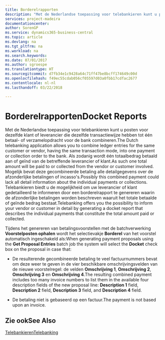 ```yaml
---
title: Borderelrapporten
description: "Met de Nederlandse toepassing voor telebankieren kunt u posten voor dezelfde klant of leverancier die dezelfde transactiewijze hebben tot één betaal- of verzamelopdracht voor de bank combineren."
services: project-madeira
documentationcenter: 
author: SorenGP
ms.service: dynamics365-business-central
ms.topic: article
ms.devlang: na
ms.tgt_pltfrm: na
ms.workload: na
ms.search.keywords: 
ms.date: 07/01/2017
ms.author: sgroespe
ms.translationtype: HT
ms.sourcegitcommit: d7fb34e1c9428a64c71ff47be8bcff174649c00d
ms.openlocfilehash: f49ec55cdab056cf05597d03a0fbb17cdfac2677
ms.contentlocale: nl-nl
ms.lasthandoff: 03/22/2018

---
```

# <a name="docket-reports"></a><span data-ttu-id="1ca41-103">Borderelrapporten</span><span class="sxs-lookup"><span data-stu-id="1ca41-103">Docket Reports</span></span>
<span data-ttu-id="1ca41-104">Met de Nederlandse toepassing voor telebankieren kunt u posten voor dezelfde klant of leverancier die dezelfde transactiewijze hebben tot één betaal- of verzamelopdracht voor de bank combineren.</span><span class="sxs-lookup"><span data-stu-id="1ca41-104">The Dutch telebanking application allows you to combine ledger entries for the same customer or vendor, having the same transaction mode, into one payment or collection order to the bank.</span></span> <span data-ttu-id="1ca41-105">Als zodanig wordt één totaalbedrag betaald aan of geïnd van de betreffende leverancier of klant.</span><span class="sxs-lookup"><span data-stu-id="1ca41-105">As such one total amount will be paid to or collected from the vendor or customer involved.</span></span> <span data-ttu-id="1ca41-106">Mogelijk bevat deze gecombineerde betaling alle detailgegevens over de afzonderlijke betalingen of incasso's.</span><span class="sxs-lookup"><span data-stu-id="1ca41-106">Possibly this combined payment could lack all detail information about the individual payments or collections.</span></span> <span data-ttu-id="1ca41-107">Telebankieren biedt u de mogelijkheid om uw leverancier of klant gedetailleerd te informeren door een borderelrapport te genereren waarin de afzonderlijke betalingen worden beschreven waaruit het totale betaalde of geïnde bedrag bestaat.</span><span class="sxs-lookup"><span data-stu-id="1ca41-107">Telebanking offers you the possibility to inform your vendor or customer in detail by generating a docket report that describes the individual payments that constitute the total amount paid or collected.</span></span>  

<span data-ttu-id="1ca41-108">Tijdens het genereren van betalingsvoorstellen met de batchverwerking **Voorstelposten ophalen** wordt het selectievakje **Borderel** van het voorstel automatisch ingeschakeld als:</span><span class="sxs-lookup"><span data-stu-id="1ca41-108">When generating payment proposals using the **Get Proposal Entries** batch job the system will select the **Docket** check box on the proposal in case that:</span></span>  

- <span data-ttu-id="1ca41-109">De resulterende gecombineerde betaling te veel factuurnummers bevat om deze weer te geven in de vier beschikbare omschrijvingsvelden van de nieuwe voorstelregel: de velden **Omschrijving 1**, **Omschrijving 2**, **Omschrijving 3** en **Omschrijving 4**.</span><span class="sxs-lookup"><span data-stu-id="1ca41-109">The resulting combined payment includes too many invoice numbers to list them in the available four description fields of the new proposal line: **Description 1** field, **Description 2** field, **Description 3** field, and **Description 4** field.</span></span>  

- <span data-ttu-id="1ca41-110">De betaling niet is gebaseerd op een factuur.</span><span class="sxs-lookup"><span data-stu-id="1ca41-110">The payment is not based upon an invoice.</span></span>  

## <a name="see-also"></a><span data-ttu-id="1ca41-111">Zie ook</span><span class="sxs-lookup"><span data-stu-id="1ca41-111">See Also</span></span>  
 [<span data-ttu-id="1ca41-112">Telebankieren</span><span class="sxs-lookup"><span data-stu-id="1ca41-112">Telebanking</span></span>](telebanking.md)

